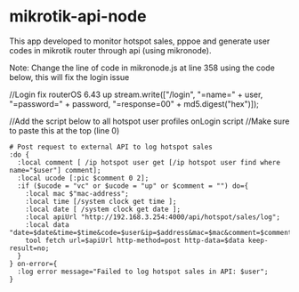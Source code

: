 # mikrotik-api-node

This app developed to monitor hotspot sales, pppoe and generate user codes in mikrotik router through api (using mikronode).

Note: Change the line of code in mikronode.js at line 358 using the code below, this will fix the login issue

//Login fix routerOS 6.43 up
stream.write(["/login", "=name=" + user, "=password=" + password, "=response=00" + md5.digest("hex")]);

//Add the script below to all hotspot user profiles onLogin script
//Make sure to paste this at the top (line 0)
```
# Post request to external API to log hotspot sales
:do {
  :local comment [ /ip hotspot user get [/ip hotspot user find where name="$user"] comment];
  :local ucode [:pic $comment 0 2];
  :if ($ucode = "vc" or $ucode = "up" or $comment = "") do={
    :local mac $"mac-address";
    :local time [/system clock get time ];
    :local date [ /system clock get date ];
    :local apiUrl "http://192.168.3.254:4000/api/hotspot/sales/log";
    :local data "date=$date&time=$time&code=$user&ip=$address&mac=$mac&comment=$comment&amount=5&profile=3HRS";
    tool fetch url=$apiUrl http-method=post http-data=$data keep-result=no;
  }
} on-error={
  :log error message="Failed to log hotspot sales in API: $user";
}
```